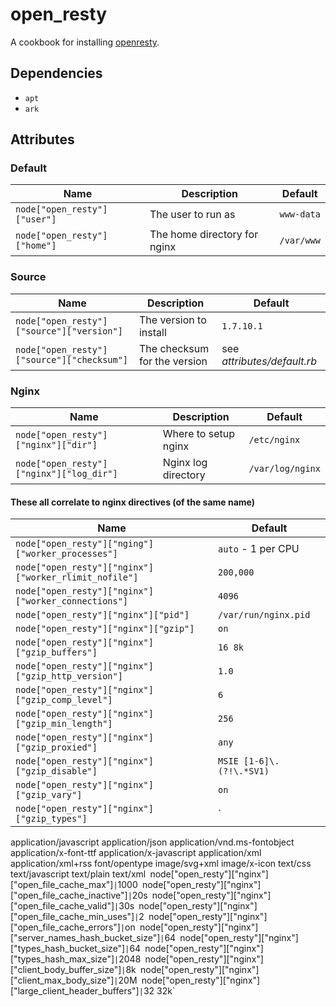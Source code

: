 # open_resty

A cookbook for installing [openresty].

## Dependencies

* `apt`
* `ark`

## Attributes

### Default
Name | Description | Default
-----| ----------- | -------
`node["open_resty"]["user"]` | The user to run as | `www-data`
`node["open_resty"]["home"]` | The home directory for nginx | `/var/www`

### Source
Name | Description | Default
-----| ----------- | -------
`node["open_resty"]["source"]["version"]` | The version to install | `1.7.10.1`
`node["open_resty"]["source"]["checksum"]` | The checksum for the version | see _attributes/default.rb_

### Nginx
Name | Description | Default
-----| ----------- | -------
`node["open_resty"]["nginx"]["dir"]` | Where to setup nginx | `/etc/nginx`
`node["open_resty"]["nginx"]["log_dir"]` | Nginx log directory | `/var/log/nginx`

#### These all correlate to nginx directives (of the same name)
Name | Default
-----| -------
`node["open_resty"]["nging"]["worker_processes"]` | `auto` - 1 per CPU
`node["open_resty"]["nginx"]["worker_rlimit_nofile"]` | `200,000`
`node["open_resty"]["nginx"]["worker_connections"]` | `4096`
`node["open_resty"]["nginx"]["pid"]` | `/var/run/nginx.pid`
`node["open_resty"]["nginx"]["gzip"]` | `on`
`node["open_resty"]["nginx"]["gzip_buffers"]` | `16 8k`
`node["open_resty"]["nginx"]["gzip_http_version"]` | `1.0`
`node["open_resty"]["nginx"]["gzip_comp_level"]` | `6`
`node["open_resty"]["nginx"]["gzip_min_length"]` | `256`
`node["open_resty"]["nginx"]["gzip_proxied"]` | `any`
`node["open_resty"]["nginx"]["gzip_disable"]` | `MSIE [1-6]\.(?!\.*SV1)`
`node["open_resty"]["nginx"]["gzip_vary"]` | `on`
`node["open_resty"]["nginx"]["gzip_types"]` | `
  application/javascript
  application/json
  application/vnd.ms-fontobject
  application/x-font-ttf
  application/x-javascript
  application/xml
  application/xml+rss
  font/opentype
  image/svg+xml
  image/x-icon
  text/css
  text/javascript
  text/plain
  text/xml`
`node["open_resty"]["nginx"]["open_file_cache_max"]` | `1000`
`node["open_resty"]["nginx"]["open_file_cache_inactive"]` | `20s`
`node["open_resty"]["nginx"]["open_file_cache_valid"]` | `30s`
`node["open_resty"]["nginx"]["open_file_cache_min_uses"]` | `2`
`node["open_resty"]["nginx"]["open_file_cache_errors"]` | `on`
`node["open_resty"]["nginx"]["server_names_hash_bucket_size"]` | `64`
`node["open_resty"]["nginx"]["types_hash_bucket_size"]` | `64`
`node["open_resty"]["nginx"]["types_hash_max_size"]` | `2048`
`node["open_resty"]["nginx"]["client_body_buffer_size"]` | `8k`
`node["open_resty"]["nginx"]["client_max_body_size"]` | `20M`
`node["open_resty"]["nginx"]["large_client_header_buffers"]` | `32 32k`

[openresty]: http://www.openresty.org/

